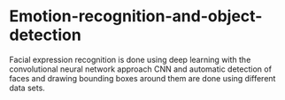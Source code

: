 # Emotion-recognition-and-object-detection
Facial expression recognition is done using deep learning with the convolutional neural network approach CNN and automatic detection of faces and drawing bounding boxes around them are done using different data sets.
